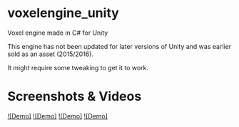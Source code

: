 # voxelengine_unity
Voxel engine made in C# for Unity

This engine has not been updated for later versions of Unity and was earlier sold as an asset (2015/2016).

It might require some tweaking to get it to work.

# Screenshots & Videos
[![Demo]](https://www.youtube.com/watch?v=0n6VRMVW9bo)
[![Demo]](https://www.youtube.com/watch?v=yXICViJ6skc&t=7s)
[![Demo]](https://www.youtube.com/watch?v=jTI2DbGTrJU&t=11s)
[![Demo]](https://www.youtube.com/watch?v=3Qmcl8FOEkQ&t=15s)
